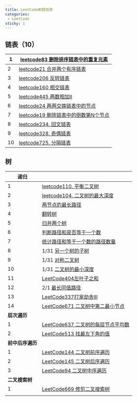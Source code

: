 ```yaml
---
title: LeetCode刷题目录
categories:
 - LeetCode
sticky: 1
---
```




## 链表（10）

| 1    | [leetcode83 删除排序链表中的重复元素](https://kingjzt.gitee.io/blogspace/blogs/LeetCode/2021-01/83.html) |
| ---- | ------------------------------------------------------------ |
| 2    | [leetcode21 合并两个有序链表](https://kingjzt.gitee.io/blogspace/blogs/LeetCode/2021-01/21.html) |
| 3    | [leetcode206 反转链表](https://kingjzt.gitee.io/blogspace/blogs/LeetCode/2021-01/206.html) |
| 4    | [leetcode160 相交链表](https://kingjzt.gitee.io/blogspace/blogs/LeetCode/2021-01/160.html) |
| 5    | [leetcode445 两数相加II](https://kingjzt.gitee.io/blogspace/blogs/LeetCode/2021-01/445.html) |
| 6    | [leetcode24 两两交换链表中的节点](https://kingjzt.gitee.io/blogspace/blogs/LeetCode/2021-01/24.html) |
| 7    | [leetcode19 删除链表中的倒数第N个节点](https://kingjzt.gitee.io/blogspace/blogs/LeetCode/2021-01/19.html) |
| 8    | [leetcode234. 回文链表](https://kingjzt.gitee.io/blogspace/blogs/LeetCode/2021-01/234.html) |
| 9    | [leetcode328. 奇偶链表](http://localhost:8080/blogspace/blogs/LeetCode/2021-01/328.html) |
| 10   | [leetcode725. 分隔链表](https://kingjzt.gitee.io/blogspace/blogs/LeetCode/2021-01/725.html) |

## 树

| 递归             |                                                              |
| ---------------- | ------------------------------------------------------------ |
| 1                | [leetcode110.  平衡二叉树](https://kingjzt.gitee.io/blogspace/blogs/LeetCode/2021-01/110.html) |
| 2                | [leetcode104. 二叉树的最大深度](https://kingjzt.gitee.io/blogspace/blogs/LeetCode/2021-01/104.html) |
| 3                | [两节点的最长路径](https://kingjzt.gitee.io/blogspace/blogs/LeetCode/2021-01/543.html) |
| 4                | [翻转树](https://kingjzt.gitee.io/blogspace/blogs/LeetCode/2021-01/226.html) |
| 5                | [归并两个树](https://kingjzt.gitee.io/blogspace/blogs/LeetCode/2021-01/617.html) |
| 6                | [判断路径和是否等于一个数](https://kingjzt.gitee.io/blogspace/blogs/LeetCode/2021-01/112.html) |
| 7                | [统计路径和等于一个数的路径数量](https://kingjzt.gitee.io/blogspace/blogs/LeetCode/2021-01/437.html) |
| 8                | 1/31 [另一个树的子树](https://kingjzt.gitee.io/blogspace/blogs/LeetCode/2021-01/572.html) |
| 9                | 1/31 [对称二叉树](https://kingjzt.gitee.io/blogspace/blogs/LeetCode/2021-01/101.html) |
| 10               | 1/31 [二叉树的最小深度](https://kingjzt.gitee.io/blogspace/blogs/LeetCode/2021-01/111.html) |
| 11               | [LeetCode404左叶子之和](https://kingjzt.gitee.io/blogspace/blogs/LeetCode/2021-02/404.html) |
| 12               | 2/1 [最长同值路径](https://kingjzt.gitee.io/blogspace/blogs/LeetCode/2021-02/687.html) |
| 13               | [LeetCode337打家劫舍III](https://kingjzt.gitee.io/blogspace/blogs/LeetCode/2021-02/337.html) |
| 14               | [LeetCode671 二叉树中第二最小节点](https://kingjzt.gitee.io/blogspace/blogs/LeetCode/2021-02/671.html) |
| **层次遍历**     |                                                              |
| 1                | [LeetCode637 二叉树的每层节点平均数](https://kingjzt.gitee.io/blogspace/blogs/LeetCode/2021-02/637.html) |
| 2                | [LeetCode513 找最左下角的值](https://kingjzt.gitee.io/blogspace/blogs/LeetCode/2021-02/513.html) |
| **前中后序遍历** |                                                              |
| 1                | [LeetCode144  二叉树前序遍历](https://kingjzt.gitee.io/blogspace/blogs/LeetCode/2021-02/144.html) |
| 2                | [LeetCode145  二叉树后序遍历](https://kingjzt.gitee.io/blogspace/blogs/LeetCode/2021-02/145.html) |
| 3                | [LeetCode94  二叉树中序遍历](https://kingjzt.gitee.io/blogspace/blogs/LeetCode/2021-02/94.html) |
| **二叉搜索树**   |                                                              |
| 1                | [LeetCode669  修剪二叉搜索树](https://kingjzt.gitee.io/blogspace/blogs/LeetCode/2021-02/669.html) |
|                  |                                                              |



